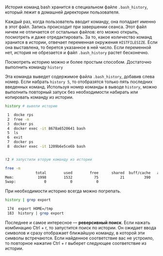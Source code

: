 
История команд bash хранится в специальном файле `.bash_history`, который лежит в домашней директории пользователя. 

Каждый раз, когда пользователь вводит команду, она попадает именно в этот файл. Запись происходит при завершении сеанса. Этот файл ничем не отличается от остальных файлов: его можно открыть, посмотреть и даже отредактировать. За то, какое количество команд хранится в истории, отвечает переменная окружения `HISTFILESIZE`. Если она выставлена, то берется указанное в ней число. Если переменной нет, история не обрезается и файл `.bash_history` растет бесконечно.

Посмотреть историю можно и более простым способом. Достаточно выполнить команду `history`

Эта команда выведет содержимое файла `.bash_history`, добавив слева номер. Если набрать `history 5`, то отобразятся только пять последних введенных команд. Используя номер команды в выводе `history`, можно выполнить повторный запуск без необходимости набирать или копировать команду из истории. 

``` Bash
history # вывели историю

 1  docke rps
 2  free -m
 3  docker ps
 4  docker exec -it 8678a6520641 bash
 5  ls
 6  exit
 7  docker ps
 8  docker exec -it 1209b6e5ce6b bash


!2 # запустили вторую команду из истории

free -m 
              total        used        free      shared  buff/cache   available
Mem:           1998        1532          75          21         390         227
Swap:             0           0           0
```

При необходимости историю всегда можно погрепать. 

``` Bash
history | grep export

 174  export HOME=/tmp
 183  history | grep export
```

Последнее и самое интересное — **реверсивный поиск**. Если нажать комбинацию Ctrl + r, то запустится поиск по истории. Он ожидает ввода символов и сразу отображает ближайшую команду, в которой эти символы встречаются. Если найденное соответствие вас не устроило, то повторное нажатие Ctrl + r выберет следующее соответствие из истории. 
